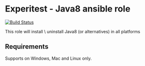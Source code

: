 Experitest - Java8 ansible role
=========

[![Build Status](https://travis-ci.org/ExperitestOfficial/ansible-role-java8.svg?branch=master)](https://travis-ci.org/ExperitestOfficial/ansible-role-java8)

This role will install \ uninstall Java8 (or alternatives) in all platforms

Requirements
------------

Supports on Windows, Mac and Linux only.

